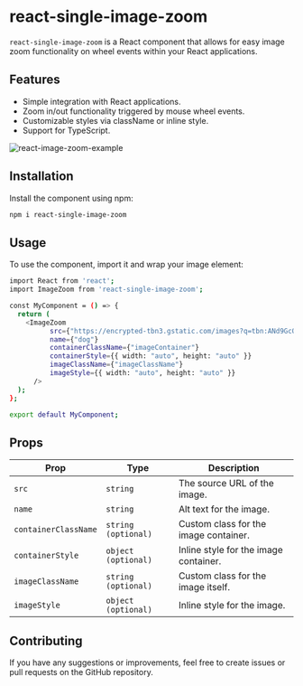 # react-single-image-zoom

`react-single-image-zoom` is a React component that allows for easy image zoom functionality on wheel events within your React applications.

## Features

- Simple integration with React applications.
- Zoom in/out functionality triggered by mouse wheel events.
- Customizable styles via className or inline style.
- Support for TypeScript.

![react-image-zoom-example](https://github.com/koglak/react-image-zoom/assets/24697147/c1f62e4c-6451-4382-9dbb-df3302232e81)


## Installation

Install the component using npm:

```sh
npm i react-single-image-zoom
```


## Usage

To use the component, import it and wrap your image element:

```sh
import React from 'react';
import ImageZoom from 'react-single-image-zoom';

const MyComponent = () => {
  return (
    <ImageZoom
          src={"https://encrypted-tbn3.gstatic.com/images?q=tbn:ANd9GcQgByBT5IiAT_a2x9pUVb4VMoOrlzHH7Jrzj-HB5jzHlR4lNLMS"}
          name={"dog"}
          containerClassName={"imageContainer"}
          containerStyle={{ width: "auto", height: "auto" }}
          imageClassName={"imageClassName"}
          imageStyle={{ width: "auto", height: "auto" }}
      />
  );
};

export default MyComponent;
```

## Props

| **Prop** | **Type** | **Description** |
| --- | --- | --- |
| `src` |	`string` |	The source URL of the image. |
| `name` |	`string` |	Alt text for the image. |
| `containerClassName` |	`string (optional)` |	Custom class for the image container. |
| `containerStyle` |	`object (optional)` |	Inline style for the image container. |
| `imageClassName` | 	`string (optional)` |	Custom class for the image itself. |
| `imageStyle` | 	`object (optional)` | Inline style for the image. |

## Contributing

If you have any suggestions or improvements, feel free to create issues or pull requests on the GitHub repository.
